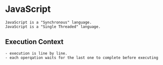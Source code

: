 # JavaScript

    JavaScript is a "Synchronous" language.
    JavaScript is a "Single Threaded" language.

## Execution Context
    - execution is line by line.
    - each operqation waits for the last one to complete before executing


